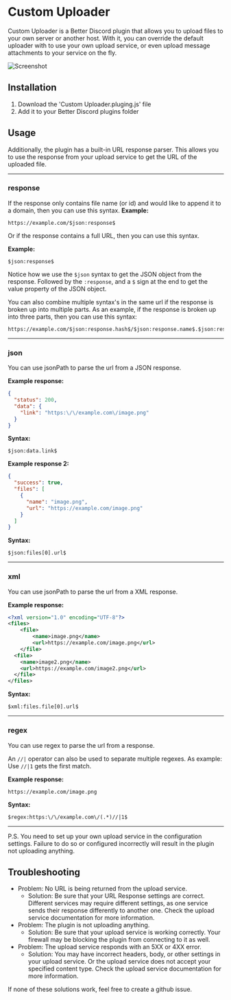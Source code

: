 # Custom Uploader

Custom Uploader is a Better Discord plugin that allows you to upload files to your own server or another host.
With it, you can override the default uploader with to use your own upload service, or even upload message attachments to your service on the fly.

![Screenshot](https://nyx.hep.gg/XI6GpRayd)

## Installation
1. Download the 'Custom Uploader.pluging.js' file
2. Add it to your Better Discord plugins folder

## Usage
Additionally, the plugin has a built-in URL response parser. This allows you to use the response from your upload service to get the URL of the uploaded file.
***
### response
If the response only contains file name (or id) and would like to append it to a domain, then you can use this syntax.
**Example:**
```
https://example.com/$json:response$
```
Or if the response contains a full URL, then you can use this syntax.

**Example:**
```
$json:response$
```
Notice how we use the `$json` syntax to get the JSON object from the response. Followed by the `:response`, and a `$` sign at the end to get the value property of the JSON object.

You can also combine multiple syntax's in the same url if the response is broken up into multiple parts. As an example, if the response is broken up into three parts, then you can use this syntax: 
```
https://example.com/$json:response.hash$/$json:response.name$.$json:response.extension$
```
***
### json
You can use jsonPath to parse the url from a JSON response.

**Example response:**
```json
{
  "status": 200,
  "data": {
    "link": "https:\/\/example.com\/image.png"
  }
}
```
**Syntax:**
```
$json:data.link$
```
**Example response 2:**
```json
{
  "success": true,
  "files": [
    {
      "name": "image.png",
      "url": "https://example.com/image.png"
    }
  ]
}
```
**Syntax:**
```
$json:files[0].url$
```
***
### xml
You can use jsonPath to parse the url from a XML response.

**Example response:**
```xml
<?xml version="1.0" encoding="UTF-8"?>
<files>
    <file>
        <name>image.png</name>
        <url>https://example.com/image.png</url>
    </file>
  <file>
    <name>image2.png</name>
    <url>https://example.com/image2.png</url>
  </file>
</files>
```
**Syntax:**
```
$xml:files.file[0].url$
```
***
### regex
You can use regex to parse the url from a response.

An `//|` operator can also be used to separate multiple regexes.
As example: Use `//|1` gets the first match.

**Example response:**
```
https://example.com/image.png
```
**Syntax:**
```
$regex:https:\/\/example.com\/(.*)//|1$
```
***
P.S. You need to set up your own upload service in the configuration settings. Failure to do so or configured incorrectly will result in the plugin not uploading anything.

## Troubleshooting
- Problem: No URL is being returned from the upload service.
  - Solution: Be sure that your URL Response settings are correct. Different services may require different settings, as one service sends their response differently to another one. Check the upload service documentation for more information.
- Problem: The plugin is not uploading anything.
  - Solution: Be sure that your upload service is working correctly. Your firewall may be blocking the plugin from connecting to it as well.
- Problem: The upload service responds with an 5XX or 4XX error.
  - Solution: You may have incorrect headers, body, or other settings in your upload service. Or the upload service does not accept your specified content type. Check the upload service documentation for more information.

If none of these solutions work, feel free to create a github issue.
